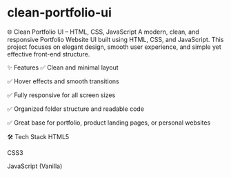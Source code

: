 # clean-portfolio-ui
🌐 Clean Portfolio UI – HTML, CSS, JavaScript
A modern, clean, and responsive Portfolio Website UI built using HTML, CSS, and JavaScript. This project focuses on elegant design, smooth user experience, and simple yet effective front-end structure.

✨ Features
✅ Clean and minimal layout

✅ Hover effects and smooth transitions

✅ Fully responsive for all screen sizes

✅ Organized folder structure and readable code

✅ Great base for portfolio, product landing pages, or personal websites

🛠️ Tech Stack
HTML5

CSS3

JavaScript (Vanilla)

